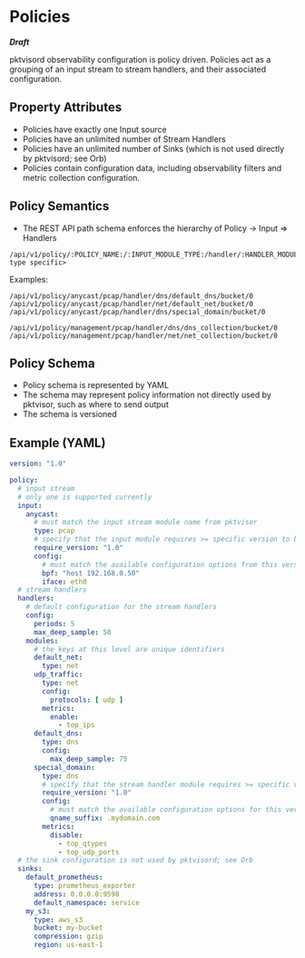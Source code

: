 # Policies

**_Draft_**

pktvisord observability configuration is policy driven. Policies act as a grouping of an input stream to stream
handlers, and their associated configuration.

## Property Attributes

* Policies have exactly one Input source
* Policies have an unlimited number of Stream Handlers
* Policies have an unlimited number of Sinks (which is not used directly by pktvisord; see Orb)
* Policies contain configuration data, including observability filters and metric collection configuration.

## Policy Semantics

* The REST API path schema enforces the hierarchy of Policy -> Input => Handlers

```
/api/v1/policy/:POLICY_NAME:/:INPUT_MODULE_TYPE:/handler/:HANDLER_MODULE_TYPE:/:HANDLER_NAME:/<handler type specific>
```

Examples:

```
/api/v1/policy/anycast/pcap/handler/dns/default_dns/bucket/0
/api/v1/policy/anycast/pcap/handler/net/default_net/bucket/0
/api/v1/policy/anycast/pcap/handler/dns/special_domain/bucket/0

/api/v1/policy/management/pcap/handler/dns/dns_collection/bucket/0
/api/v1/policy/management/pcap/handler/net/net_collection/bucket/0
```

## Policy Schema

* Policy schema is represented by YAML
* The schema may represent policy information not directly used by pktvisor, such as where to send output
* The schema is versioned

## Example (YAML)

```yaml
version: "1.0"

policy:
  # input stream
  # only one is supported currently
  input:
    anycast:
      # must match the input stream module name from pktvisor
      type: pcap
      # specify that the input module requires >= specific version to be successfully applied 
      require_version: "1.0"
      config:
        # must match the available configuration options from this version of the inputs stream
        bpf: "host 192.168.0.50"
        iface: eth0
  # stream handlers 
  handlers:
    # default configuration for the stream handlers
    config:
      periods: 5
      max_deep_sample: 50
    modules:
      # the keys at this level are unique identifiers
      default_net:
        type: net
      udp_traffic:
        type: net
        config:
          protocols: [ udp ]
        metrics:
          enable:
            - top_ips
      default_dns:
        type: dns
        config:
          max_deep_sample: 75
      special_domain:
        type: dns
        # specify that the stream handler module requires >= specific version to be successfully applied 
        require_version: "1.0"
        config:
          # must match the available configuration options for this version of this stream handler
          qname_suffix: .mydomain.com
        metrics:
          disable:
            - top_qtypes
            - top_udp_ports
  # the sink configuration is not used by pktvisord; see Orb
  sinks:
    default_prometheus:
      type: prometheus_exporter
      address: 0.0.0.0:9598
      default_namespace: service
    my_s3:
      type: aws_s3
      bucket: my-bucket
      compression: gzip
      region: us-east-1
```










